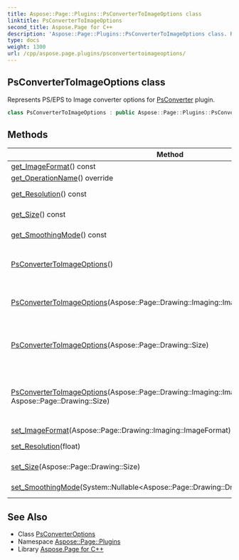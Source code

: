 ```yaml
---
title: Aspose::Page::Plugins::PsConverterToImageOptions class
linktitle: PsConverterToImageOptions
second_title: Aspose.Page for C++
description: 'Aspose::Page::Plugins::PsConverterToImageOptions class. Represents PS/EPS to Image converter options for PsConverter plugin in C++.'
type: docs
weight: 1300
url: /cpp/aspose.page.plugins/psconvertertoimageoptions/
---
```

## PsConverterToImageOptions class


Represents PS/EPS to Image converter options for [PsConverter](../psconverter/) plugin.

```cpp
class PsConverterToImageOptions : public Aspose::Page::Plugins::PsConverterOptions
```

## Methods

| Method | Description |
| --- | --- |
| [get_ImageFormat](./get_imageformat/)() const | Gets/sets the image type. |
| [get_OperationName](./get_operationname/)() override | Returns operation name. |
| [get_Resolution](./get_resolution/)() const | Gets/sets the image resolution. |
| [get_Size](./get_size/)() const | Gets/sets the size of the resulting image. |
| [get_SmoothingMode](./get_smoothingmode/)() const | Gets/sets the smoothing mode for rendering image. |
| [PsConverterToImageOptions](./psconvertertoimageoptions/)() | Initializes new instance of the [PsConverterToImageOptions](./) object with default options. |
| [PsConverterToImageOptions](./psconvertertoimageoptions/)(Aspose::Page::Drawing::Imaging::ImageFormat) | Initializes new instance of the [PsConverterToImageOptions](./) object with image format. |
| [PsConverterToImageOptions](./psconvertertoimageoptions/)(Aspose::Page::Drawing::Size) | Initializes new instance of the [PsConverterToImageOptions](./) object with a size of the resulting image. |
| [PsConverterToImageOptions](./psconvertertoimageoptions/)(Aspose::Page::Drawing::Imaging::ImageFormat, Aspose::Page::Drawing::Size) | Initializes new instance of the [PsConverterToImageOptions](./) object with image format and a size of the resulting image. |
| [set_ImageFormat](./set_imageformat/)(Aspose::Page::Drawing::Imaging::ImageFormat) | Gets/sets the image type. |
| [set_Resolution](./set_resolution/)(float) | Gets/sets the image resolution. |
| [set_Size](./set_size/)(Aspose::Page::Drawing::Size) | Gets/sets the size of the resulting image. |
| [set_SmoothingMode](./set_smoothingmode/)(System::Nullable\<Aspose::Page::Drawing::Drawing2D::SmoothingMode\>) | Gets/sets the smoothing mode for rendering image. |
## See Also

* Class [PsConverterOptions](../psconverteroptions/)
* Namespace [Aspose::Page::Plugins](../)
* Library [Aspose.Page for C++](../../)
